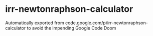 # irr-newtonraphson-calculator

Automatically exported from code.google.com/p/irr-newtonraphson-calculator to avoid the impending Google Code Doom


